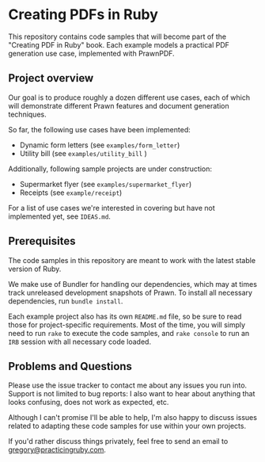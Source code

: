 # Creating PDFs in Ruby

This repository contains code samples that will become part of the "Creating PDF
in Ruby" book. Each example models a practical PDF generation use case,
implemented with PrawnPDF.

## Project overview

Our goal is to produce roughly a dozen different use cases, each of which
will demonstrate different Prawn features and document generation techniques.

So far, the following use cases have been implemented:

* Dynamic form letters (see `examples/form_letter`)
* Utility bill (see `examples/utility_bill` )

Additionally, following sample projects are under construction:

* Supermarket flyer (see `examples/supermarket_flyer`)
* Receipts (see `example/receipt`) 

For a list of use cases we're interested in covering but have not implemented
yet, see `IDEAS.md`.

## Prerequisites

The code samples in this repository are meant to work with the latest
stable version of Ruby.

We make use of Bundler for handling our dependencies, which may at times
track unreleased development snapshots of Prawn. To install all necessary
dependencies, run `bundle install`.

Each example project also has its own `README.md` file, so be sure to read
those for project-specific requirements. Most of the time, you will
simply need to run `rake` to execute the code samples, and `rake console`
to run an `IRB` session with all necessary code loaded.

## Problems and Questions

Please use the issue tracker to contact me about any issues you run into.
Support is not limited to bug reports: I also want to hear about anything
that looks confusing, does not work as expected, etc.

Although I can't promise I'll be able to help, I'm also happy to discuss
issues related to adapting these code samples for use within your own projects.

If you'd rather discuss things privately, feel free to send an email to
gregory@practicingruby.com.
